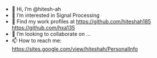 - 👋 Hi, I’m @hitesh-ah
- 👀 I’m interested in Signal Processing
- 🌱 Find my work profiles at https://github.com/hiteshah185
https://github.com/hxa135
- 💞️ I’m looking to collaborate on ...
- 📫 How to reach me: https://sites.google.com/view/hiteshah/PersonalInfo

<!---
hitesh-ah/hitesh-ah is a ✨ special ✨ repository because its `README.md` (this file) appears on your GitHub profile.
You can click the Preview link to take a look at your changes.
--->
